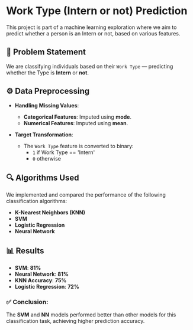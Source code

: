 # Work Type (Intern or not) Prediction

This project is part of a machine learning exploration where we aim to predict whether a person is an Intern or not, based on various features.

## 🧠 Problem Statement

We are classifying individuals based on their `Work Type` — predicting whether the Type is **Intern** or **not**.

## ⚙️ Data Preprocessing

- **Handling Missing Values**:

  - **Categorical Features**: Imputed using **mode**.
  - **Numerical Features**: Imputed using **mean**.

- **Target Transformation**:
  - The `Work Type` feature is converted to binary:
    - `1` if Work Type == 'Intern'
    - `0` otherwise

## 🔍 Algorithms Used

We implemented and compared the performance of the following classification algorithms:

- **K-Nearest Neighbors (KNN)**
- **SVM**
- **Logistic Regression**
- **Neural Network**

## 📊 Results

- **SVM**: **81%**
- **Neural Network**: **81%**
- **KNN Accuracy**: **75%**
- **Logistic Regression**: **72%**

### ✅ Conclusion:

The **SVM** and **NN** models performed better than other models for this classification task, achieving higher prediction accuracy.
